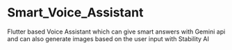 # Smart_Voice_Assistant

Flutter based Voice Assistant which can give smart answers with Gemini api and can also generate images based on the user input with Stability AI
